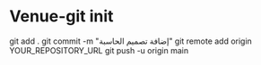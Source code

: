 # Venue-git init
git add .
git commit -m "إضافة تصميم الحاسبة"
git remote add origin YOUR_REPOSITORY_URL
git push -u origin main
